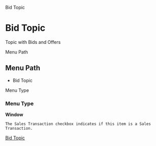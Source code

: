 
Bid Topic
# Bid Topic


Topic with Bids and Offers

Menu Path
## Menu Path



- Bid Topic

Menu Type
### Menu Type

**Window**

```
The Sales Transaction checkbox indicates if this item is a Sales Transaction.
```

[Bid Topic](../../functional-guide/window/window-bid-topic.md)